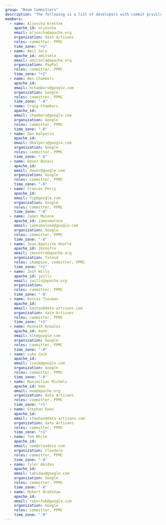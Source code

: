 ```yaml
---
group: "Beam Committers"
description: "The following is a list of developers with commit privileges that have directly contributed to the project in one way or another."
members:
  - name: Aljoscha Krettek
    apache_id: aljoscha
    email: aljoscha@apache.org
    organization: data Artisans
    roles: committer, PPMC
    time_zone: "+1"
  - name: Amit Sela
    apache_id: amitsela
    email: amitsela@apache.org
    organization: PayPal
    roles: committer, PPMC
    time_zone: "+2"
  - name: Ben Chambers
    apache_id:
    email: bchambers@google.com
    organization: Google
    roles: committer, PPMC
    time_zone: "-8"
  - name: Craig Chambers
    apache_id:
    email: chambers@google.com
    organization: Google
    roles: committer, PPMC
    time_zone: "-8"
  - name: Dan Halperin
    apache_id:
    email: dhalperi@google.com
    organization: Google
    roles: committer, PPMC
    time_zone: "-8"
  - name: Davor Bonaci
    apache_id:
    email: davor@google.com
    organization: Google
    roles: committer, PPMC
    time_zone: "-8"
  - name: Frances Perry
    apache_id:
    email: fjp@google.com
    organization: Google
    roles: committer, PPMC
    time_zone: "-8"
  - name: James Malone
    apache_id: jamesmalone
    email: jamesmalone@google.com
    organization: Google
    roles: committer, PPMC
    time_zone: "-8"
  - name: Jean-Baptiste Onofré
    apache_id: jbonofre
    email: jbonofre@apache.org
    organization: Talend
    roles: champion, committer, PPMC
    time_zone: "+1"
  - name: Josh Wills
    apache_id: jwills
    email: jwills@apache.org
    organization:
    roles: committer, PPMC
    time_zone: "-8"
  - name: Kostas Tzoumas
    apache_id:
    email: kostas@data-artisans.com
    organization: data Artisans
    roles: committer, PPMC
    time_zone: "+1"
  - name: Kenneth Knowles
    apache_id: kenn
    email: klk@google.com
    organization: Google
    roles: committer, PPMC
    time_zone: "-8"
  - name: Luke Cwik
    apache_id:
    email: lcwik@google.com
    organization: Google
    roles: committer, PPMC
    time_zone: "-8"
  - name: Maximilian Michels
    apache_id: mxm
    email: mxm@apache.org
    organization: data Artisans
    roles: committer, PPMC
    time_zone: "+1"
  - name: Stephan Ewen
    apache_id:
    email: stephan@data-artisans.com
    organization: data Artisans
    roles: committer, PPMC
    time_zone: "+1"
  - name: Tom White
    apache_id:
    email: tom@cloudera.com
    organization: Cloudera
    roles: committer, PPMC
    time_zone: "-8"
  - name: Tyler Akidau
    apache_id:
    email: takidau@google.com
    organization: Google
    roles: committer, PPMC
    time_zone: "-8"
  - name: Robert Bradshaw
    apache_id:
    email: robertwb@google.com
    organization: Google
    roles: committer, PPMC
    time_zone: "-8"
---
```


